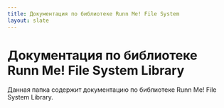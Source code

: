 ```yaml
---
title: Документация по библиотеке Runn Me! File System
layout: slate
---
```


Документация по библиотеке Runn Me! File System Library
===========================================================

Данная папка содержит документацию по библиотеке Runn Me! File System Library.
